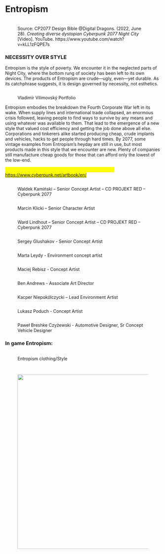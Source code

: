 # Entropism

###

<figure><img src="../../.gitbook/assets/Entropism (1).png" alt=""><figcaption><p>Source: CP2077 Design Bible @Digital Dragons. (2022, June 28). <em>Creating diverse dystopian Cyberpunk 2077 Night City</em> [Video]. YouTube. https://www.youtube.com/watch?v=kLL1zFQPE7s</p></figcaption></figure>

### NECESSITY OVER STYLE

Entropism is the style of poverty. We encounter it in the neglected parts of Night City, where the bottom rung of society has been left to its own devices. The products of Entropism are crude—ugly, even—yet durable. As its catchphrase suggests, it is design governed by necessity, not esthetics.

<figure><img src="../../.gitbook/assets/image (31).png" alt=""><figcaption><p>Vladimír Vilimovský Portfolio</p></figcaption></figure>

Entropism embodies the breakdown the Fourth Corporate War left in its wake. When supply lines and international trade collapsed, an enormous crisis followed, leaving people to find ways to survive by any means and using whatever was available to them. That lead to the emergence of a new style that valued cost efficiency and getting the job done above all else. Corporations and tinkerers alike started producing cheap, crude implants and vehicles, hacks to get people through hard times. By 2077, some vintage examples from Entropism’s heyday are still in use, but most products made in this style that we encounter are new. Plenty of companies still manufacture cheap goods for those that can afford only the lowest of the low-end.

_<mark style="color:yellow;">The official digital artbook of Cyberpunk 2077</mark>_<mark style="color:yellow;">. (n.d.). https://www.cyberpunk.net/artbook/en/</mark>

<figure><img src="../../.gitbook/assets/image (32).png" alt=""><figcaption><p>Waldek Kamiński – Senior Concept Artist – CD PROJEKT RED – Cyberpunk 2077</p></figcaption></figure>

<figure><img src="../../.gitbook/assets/image (52).png" alt=""><figcaption><p>Marcin Klicki – Senior Character Artist</p></figcaption></figure>

<figure><img src="../../.gitbook/assets/image (33).png" alt=""><figcaption><p>Ward Lindhout – Senior Concept Artist – CD PROJEKT RED – Cyberpunk 2077</p></figcaption></figure>

<figure><img src="../../.gitbook/assets/image (34).png" alt=""><figcaption><p>Sergey Glushakov - Senior Concept Artist</p></figcaption></figure>

<figure><img src="../../.gitbook/assets/image (35).png" alt=""><figcaption><p>Marta Leydy - Environment concept artist</p></figcaption></figure>

<figure><img src="../../.gitbook/assets/image (36).png" alt=""><figcaption><p>Maciej Rebisz  - Concept Artist</p></figcaption></figure>

<figure><img src="../../.gitbook/assets/image (64).png" alt=""><figcaption><p>Ben Andrews - Associate Art Director</p></figcaption></figure>

<figure><img src="../../.gitbook/assets/image (53).png" alt=""><figcaption><p>Kacper Niepokólczycki – Lead Environment Artist</p></figcaption></figure>

<figure><img src="../../.gitbook/assets/image (37).png" alt=""><figcaption><p>Lukasz Poduch - Concept Artist</p></figcaption></figure>

<figure><img src="../../.gitbook/assets/image (38).png" alt=""><figcaption><p>Paweł Breshke Czyżewski - Automotive Designer, Sr Concept Vehicle Designer</p></figcaption></figure>

### In game Entropism:

<div data-full-width="true">

<figure><img src="../../.gitbook/assets/photomode_23122023_124305.png" alt=""><figcaption><p>Entropism clothing/Style</p></figcaption></figure>

 

<figure><img src="../../.gitbook/assets/photomode_23122023_124951.png" alt=""><figcaption></figcaption></figure>

 

<figure><img src="../../.gitbook/assets/photomode_23122023_124738.png" alt=""><figcaption></figcaption></figure>

</div>

<figure><img src="../../.gitbook/assets/photomode_23122023_124535.png" alt="" width="563"><figcaption></figcaption></figure>
